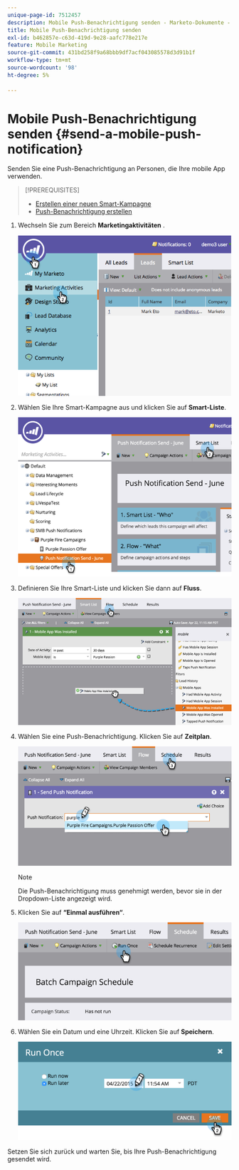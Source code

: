 ```yaml
---
unique-page-id: 7512457
description: Mobile Push-Benachrichtigung senden - Marketo-Dokumente - Produktdokumentation
title: Mobile Push-Benachrichtigung senden
exl-id: b462857e-c63d-419d-9e28-aafc778e217e
feature: Mobile Marketing
source-git-commit: 431bd258f9a68bbb9df7acf043085578d3d91b1f
workflow-type: tm+mt
source-wordcount: '98'
ht-degree: 5%

---
```


# Mobile Push-Benachrichtigung senden {#send-a-mobile-push-notification}

Senden Sie eine Push-Benachrichtigung an Personen, die Ihre mobile App verwenden.

>[!PREREQUISITES]
>
>* [Erstellen einer neuen Smart-Kampagne](/help/marketo/product-docs/core-marketo-concepts/smart-campaigns/creating-a-smart-campaign/create-a-new-smart-campaign.md)
>* [Push-Benachrichtigung erstellen](/help/marketo/product-docs/mobile-marketing/push-notifications/create-a-push-notification.md)

1. Wechseln Sie zum Bereich **Marketingaktivitäten** .

   ![](assets/image2015-4-22-18-3a31-3a54.png)

1. Wählen Sie Ihre Smart-Kampagne aus und klicken Sie auf **Smart-Liste**.

   ![](assets/image2015-4-23-17-3a57-3a46.png)

1. Definieren Sie Ihre Smart-Liste und klicken Sie dann auf **Fluss**.

   ![](assets/image2015-4-22-18-3a33-3a13.png)

1. Wählen Sie eine Push-Benachrichtigung. Klicken Sie auf **Zeitplan**.

   ![](assets/image2015-4-22-18-3a33-3a38.png)

   >[!NOTE]
   >
   >Die Push-Benachrichtigung muss genehmigt werden, bevor sie in der Dropdown-Liste angezeigt wird.

1. Klicken Sie auf **“Einmal ausführen“**.

   ![](assets/image2015-4-23-18-3a0-3a54.png)

1. Wählen Sie ein Datum und eine Uhrzeit. Klicken Sie auf **Speichern**.

   ![](assets/image2015-4-23-18-3a1-3a33.png)

Setzen Sie sich zurück und warten Sie, bis Ihre Push-Benachrichtigung gesendet wird.
